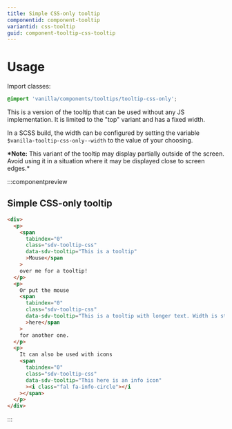 ```yaml
---
title: Simple CSS-only tooltip
componentid: component-tooltip
variantid: css-tooltip
guid: component-tooltip-css-tooltip
---
```


# Usage

Import classes:

```scss
@import 'vanilla/components/tooltips/tooltip-css-only';
```

This is a version of the tooltip that can be used without any JS implementation.
It is limited to the "top" variant and has a fixed width.

In a SCSS build, the width can be configured by setting the variable `$vanilla-tooltip-css-only--width` to the value of your choosing.

**\*Note:** This variant of the tooltip may display partially outside of the screen. Avoid using it in a situation where it may be displayed close to screen edges.\*

:::componentpreview

## Simple CSS-only tooltip

```html
<div>
  <p>
    <span
      tabindex="0"
      class="sdv-tooltip-css"
      data-sdv-tooltip="This is a tooltip"
      >Mouse</span
    >
    over me for a tooltip!
  </p>
  <p>
    Or put the mouse
    <span
      tabindex="0"
      class="sdv-tooltip-css"
      data-sdv-tooltip="This is a tooltip with longer text. Width is still the same, but height adjusts to content."
      >here</span
    >
    for another one.
  </p>
  <p>
    It can also be used with icons
    <span
      tabindex="0"
      class="sdv-tooltip-css"
      data-sdv-tooltip="This here is an info icon"
      ><i class="fal fa-info-circle"></i
    ></span>
  </p>
</div>
```

:::
